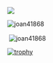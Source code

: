 ![](https://komarev.com/ghpvc/?username=joan41868)

<p><img align="center" src="https://github-readme-stats.vercel.app/api/top-langs?username=joan41868&show_icons=true&locale=en&layout=compact" alt="joan41868" /></p>

<p>&nbsp;<img align="center" src="https://github-readme-stats.vercel.app/api?username=joan41868&show_icons=true&locale=en" alt="joan41868" /></p>

[![trophy](https://github-profile-trophy.vercel.app/?username=joan41868)](https://github.com/ryo-ma/github-profile-trophy)

